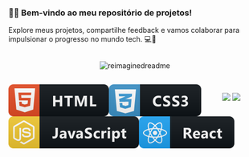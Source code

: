 ### 👨‍💻 Bem-vindo ao meu repositório de projetos!
Explore meus projetos, compartilhe feedback e vamos colaborar para impulsionar o progresso no mundo tech. 💻🚀
##
<div align="center">
  <img src="https://myreadme.vercel.app/api/embed/MagalhaesVini?panels=userstatistics,toprepositories,toplanguages,commitgraph" alt="reimaginedreadme" theme="transparent"/>
</div>

##

<div align='center' style="display: inline_block">
  <img align="left" alt="VM-HTML" src="https://raw.githubusercontent.com/MikeCodesDotNET/ColoredBadges/master/svg/dev/languages/html.svg">
  <img align="left" alt="VM-CSS" src="https://raw.githubusercontent.com/MikeCodesDotNET/ColoredBadges/master/svg/dev/languages/css3.svg">
  <img align="left" alt="VM-Js" src="https://raw.githubusercontent.com/MikeCodesDotNET/ColoredBadges/master/svg/dev/languages/js.svg">
  <img align="left" alt="VM-React" src="https://raw.githubusercontent.com/MikeCodesDotNET/ColoredBadges/master/svg/dev/frameworks/react.svg">
</div>

##

<br/>
<div align='center'>
  <a href = "mailto:vinizipi@gmail.com"><img src="https://img.shields.io/badge/-Gmail-%23333?style=for-the-badge&logo=gmail&logoColor=white" target="_blank"></a>
  <a href="https://www.linkedin.com/in/magalhaesvinicius/" target="_blank"><img src="https://img.shields.io/badge/-LinkedIn-%230077B5?style=for-the-badge&logo=linkedin&logoColor=white" target="_blank"></a> 
</div>
